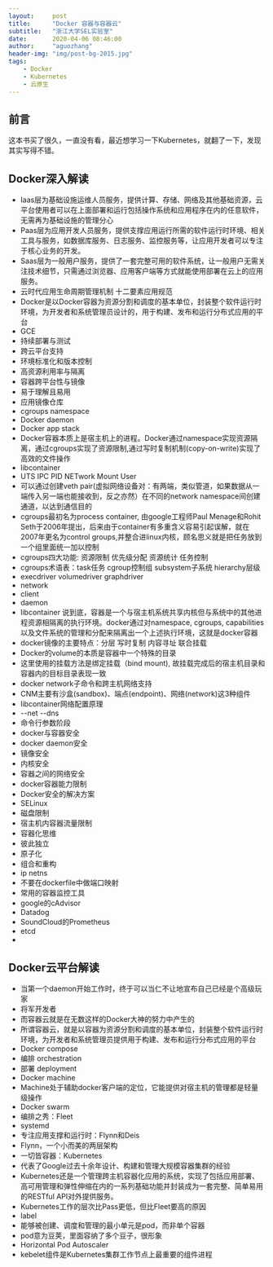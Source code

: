 ```yaml
---
layout:     post
title:      "Docker 容器与容器云"
subtitle:   "浙江大学SEL实验室"
date:       2020-04-06 08:46:00
author:     "aguozhang"
header-img: "img/post-bg-2015.jpg"
tags:
    - Docker 
    - Kubernetes
    - 云原生
---
```


## 前言
这本书买了很久，一直没有看，最近想学习一下Kubernetes，就翻了一下，发现其实写得不错。

## Docker深入解读
* Iaas层为基础设施运维人员服务，提供计算、存储、网络及其他基础资源，云平台使用者可以在上面部署和运行包括操作系统和应用程序在内的任意软件，无需再为基础设施的管理分心
* Paas层为应用开发人员服务，提供支撑应用运行所需的软件运行时环境、相关工具与服务，如数据库服务、日志服务、监控服务等，让应用开发者可以专注于核心业务的开发。
* Saas层为一般用户服务，提供了一套完整可用的软件系统，让一般用户无需关注技术细节，只需通过浏览器、应用客户端等方式就能使用部署在云上的应用服务。
* 云时代应用生命周期管理机制  十二要素应用规范
* Docker是以Docker容器为资源分割和调度的基本单位，封装整个软件运行时环境，为开发者和系统管理员设计的，用于构建、发布和运行分布式应用的平台
* GCE 
* 持续部署与测试
* 跨云平台支持
* 环境标准化和版本控制
* 高资源利用率与隔离
* 容器跨平台性与镜像
* 易于理解且易用
* 应用镜像仓库
* cgroups namespace
* Docker daemon
* Docker app stack
* Docker容器本质上是宿主机上的进程。Docker通过namespace实现资源隔离，通过cgroups实现了资源限制,通过写时复制机制(copy-on-write)实现了高效的文件操作
* libcontainer
* UTS IPC PID NETwork Mount User
* 可以通过创建veth pair(虚拟网络设备对：有两端，类似管道，如果数据从一端传入另一端也能接收到，反之亦然）在不同的network namespace间创建通道，以达到通信目的
* cgroups最初名为process container, 由google工程师Paul Menage和Rohit Seth于2006年提出，后来由于container有多重含义容易引起误解，就在2007年更名为control groups,并整合进linux内核，顾名思义就是把任务放到一个组里面统一加以控制
* cgroups四大功能: 资源限制  优先级分配 资源统计 任务控制
* cgroups术语表：task任务 cgroup控制组 subsystem子系统 hierarchy层级
* execdriver volumedriver graphdriver
* network
* client 
* daemon
* libcontainer 说到底，容器是一个与宿主机系统共享内核但与系统中的其他进程资源相隔离的执行环境。docker通过对namespace, cgroups, capabilities以及文件系统的管理和分配来隔离出一个上述执行环境，这就是docker容器
* docker镜像的主要特点：分层 写时复制 内容寻址 联合挂载
* Docker的volume的本质是容器中一个特殊的目录
* 这里使用的挂载方法是绑定挂载（bind mount), 故挂载完成后的宿主机目录和容器内的目标目录表现一致
* docker network子命令和跨主机网络支持
* CNM主要有沙盒(sandbox)、端点(endpoint)、网络(network)这3种组件
* libcontainer网络配置原理
* --net --dns
* 命令行参数阶段
* docker与容器安全
* docker daemon安全
* 镜像安全
* 内核安全
* 容器之间的网络安全
* docker容器能力限制
* Docker安全的解决方案
* SELinux
* 磁盘限制
* 宿主机内容器流量限制
* 容器化思维
* 彼此独立
* 原子化
* 组合和重构
* ip netns
* 不要在dockerfile中做端口映射
* 常用的容器监控工具
* google的cAdvisor
* Datadog
* SoundCloud的Prometheus
* etcd
* 

## Docker云平台解读
* 当第一个daemon开始工作时，终于可以当仁不让地宣布自己已经是个高级玩家
* 将军开发者
* 而容器云就是在无数这样的Docker大神的努力中产生的
* 所谓容器云，就是以容器为资源分割和调度的基本单位，封装整个软件运行时环境，为开发者和系统管理员提供用于构建、发布和运行分布式应用的平台
* Docker compose
* 编排 orchestration
* 部署 deployment
* Docker machine
* Machine处于辅助docker客户端的定位，它能提供对宿主机的管理都是轻量级操作
* Docker swarm
* 编排之秀：Fleet
* systemd
* 专注应用支撑和运行时：Flynn和Deis
* Flynn，一个小而美的两层架构
* 一切皆容器：Kubernetes
* 代表了Google过去十余年设计、构建和管理大规模容器集群的经验
* Kubernetes还是一个管理跨主机容器化应用的系统，实现了包括应用部署、高可用管理和弹性伸缩在内的一系列基础功能并封装成为一套完整、简单易用的RESTful API对外提供服务。
* Kubernetes工作的层次比Pass更低，但比Fleet要高的原因
* label
* 能够被创建、调度和管理的最小单元是pod，而非单个容器
* pod意为豆荚，里面容纳了多个豆子，很形象
* Horizontal Pod Autoscaler
* kebelet组件是Kubernetes集群工作节点上最重要的组件进程





